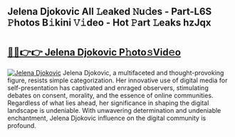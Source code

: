 ## Jelena Djokovic All 𝙻eaked 𝙽u𝚍es - Part-L6S 𝙿hotos B𝚒kini 𝚅𝚒deo - Hot 𝙿art 𝙻eaks hzJqx

# <h2><a href="http://ld39qr3.urlbe.top/?page=Jelena+Djokovic">🔗🔗👉👉 Jelena Djokovic P𝚑oto𝚜Vid𝚎o</a></h2>

[![Jelena Djokovic](https://i.imgur.com/eBuTRDB.gif)](http://ld39qr3.urlbe.top/?page=Jelena+Djokovic)
Jelena Djokovic, a multifaceted and thought-provoking figure, resists simple categorization. Her innovative use of digital media for self-presentation has captivated and enraged observers, stimulating debates on consent, morality, and the essence of online communities. Regardless of what lies ahead, her significance in shaping the digital landscape is undeniable. With unwavering determination and undeniable enchantment, Jelena Djokovic influence on the digital community is profound.

